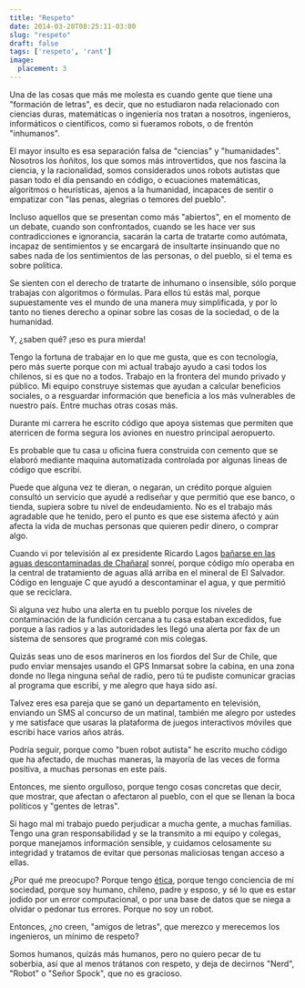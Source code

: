 ```yaml
---
title: "Respeto"
date: 2014-03-20T08:25:11-03:00
slug: "respeto"
draft: false
tags: ['respeto', 'rant']
image:
  placement: 3
---
```

Una de las cosas que más me molesta es cuando gente que tiene una
"formación de letras", es decir, que no estudiaron nada relacionado
con ciencias duras, matemáticas o ingeniería nos tratan a nosotros,
ingenieros, informáticos o científicos, como si fueramos robots, o de
frentón "inhumanos".

El mayor insulto es esa separación falsa de "ciencias" y
"humanidades". Nosotros los ñoñitos, los que somos más introvertidos,
que nos fascina la ciencia, y la racionalidad, somos considerados unos
robots autistas que pasan todo el día pensando en código, o ecuaciones
matemáticas, algoritmos o heurísticas, ajenos a la humanidad, incapaces
de sentir o empatizar con "las penas, alegrias o temores del pueblo".

Incluso aquellos que se presentan como más "abiertos", en el momento
de un debate, cuando son confrontados, cuando se les hace ver sus
contradicciones e ignorancia, sacarán la carta de tratarte como
autómata, incapaz de sentimientos y se encargará de insultarte
insinuando que no sabes nada de los sentimientos de las personas, o del
pueblo, si el tema es sobre política.

Se sienten con el derecho de tratarte de inhumano o insensible, sólo
porque trabajas con algoritmos o fórmulas. Para ellos tú estás mal,
porque supuestamente ves el mundo de una manera muy simplificada, y por
lo tanto no tienes derecho a opinar sobre las cosas de la sociedad, o de
la humanidad.

Y, ¿saben qué? ¡eso es pura mierda!

Tengo la fortuna de trabajar en lo que me gusta, que es con tecnología,
pero más suerte porque con mi actual trabajo ayudo a casi todos los
chilenos, si es que no a todos. Trabajo en la frontera del mundo privado
y público. Mi equipo construye sistemas que ayudan a calcular beneficios
sociales, o a resguardar información que beneficia a los más vulnerables
de nuestro país. Entre muchas otras cosas más.

Durante mi carrera he escrito código que apoya sistemas que permiten que
aterricen de forma segura los aviones en nuestro principal aeropuerto.

Es probable que tu casa u oficina fuera construida con cemento que se
elaboró mediante maquina automatizada controlada por algunas lineas de
código que escribí.

Puede que alguna vez te dieran, o negaran, un crédito porque alguien
consultó un servicio que ayudé a rediseñar y que permitió que ese banco,
o tienda, supiera sobre tu nivel de endeudamiento. No es el trabajo más
agradable que he tenido, pero el punto es que ese sistema afectó y aún
afecta la vida de muchas personas que quieren pedir dinero, o comprar
algo.

Cuando vi por televisión al ex presidente Ricardo Lagos 
[bañarse en las aguas descontaminadas de Chañaral](http://www.theclinic.cl/2010/11/15/chanaral-el-bano-de-ricardo-lagos/)
sonreí, porque código mío operaba en la central de tratamiento de aguas
allá arriba en el mineral de El Salvador. Código en lenguaje C que ayudó
a descontaminar el agua, y que permitió que se reciclara.

Si alguna vez hubo una alerta en tu pueblo porque los niveles de
contaminación de la fundición cercana a tu casa estaban excedidos, fue
porque a las radios y a las autoridades les llegó una alerta por fax de
un sistema de sensores que programé con mis colegas.

Quizás seas uno de esos marineros en los fiordos del Sur de Chile, que
pudo enviar mensajes usando el GPS Inmarsat sobre la cabina, en una zona
donde no llega ninguna señal de radio, pero tú te pudiste comunicar
gracias al programa que escribí, y me alegro que haya sido así.

Talvez eres esa pareja que se ganó un departamento en televisión,
enviando un SMS al concurso de un matinal, también me alegro por ustedes
y me satisface que usaras la plataforma de juegos interactivos móviles
que escribí hace varios años atrás.

Podría seguir, porque como "buen robot autista" he escrito mucho
código que ha afectado, de muchas maneras, la mayoría de las veces de
forma positiva, a muchas personas en este país.

Entonces, me siento orgulloso, porque tengo cosas concretas que decir,
que mostrar, que afectan o afectaron al pueblo, con el que se llenan la
boca políticos y "gentes de letras".

Si hago mal mi trabajo puedo perjudicar a mucha gente, a muchas
familias. Tengo una gran responsabilidad y se la transmito a mi equipo y
colegas, porque manejamos información sensible, y cuidamos celosamente
su integridad y tratamos de evitar que personas maliciosas tengan acceso
a ellas.

¿Por qué me preocupo? Porque tengo
[ética](/blog/2011/01/la-etica-de-parnas.html),
porque tengo conciencia de mi sociedad, porque soy humano, chileno,
padre y esposo, y sé lo que es estar jodido por un error computacional,
o por una base de datos que se niega a olvidar o pedonar tus errores.
Porque no soy un robot.

Entonces, ¿no creen, "amigos de letras", que merezco y merecemos los
ingenieros, un mínimo de respeto?

Somos humanos, quizás más humanos, pero no quiero pecar de tu soberbia,
así que al menos trátanos con respeto, y deja de decirnos "Nerd",
"Robot" o "Señor Spock", que no es gracioso.
